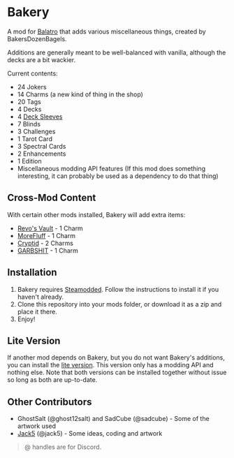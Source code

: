 # Bakery

A mod for [Balatro](https://playbalatro.com) that adds various miscellaneous things, created by BakersDozenBagels.

Additions are generally meant to be well-balanced with vanilla, although the decks are a bit wackier.

Current contents:

- 24 Jokers
- 14 Charms (a new kind of thing in the shop)
- 20 Tags
- 4 Decks
- 4 [Deck Sleeves](https://github.com/larswijn/CardSleeves)
- 7 Blinds
- 3 Challenges
- 1 Tarot Card
- 3 Spectral Cards
- 2 Enhancements
- 1 Edition
- Miscellaneous modding API features (If this mod does something interesting, it can probably be used as a dependency to do that thing)

## Cross-Mod Content

With certain other mods installed, Bakery will add extra items:

- [Revo's Vault](https://github.com/Cdrvo/Revos-Vault---Balatro-Mod) - 1 Charm
- [MoreFluff](https://github.com/notmario/MoreFluff) - 1 Charm
- [Cryptid](https://github.com/SpectralPack/Cryptid) - 2 Charms
- [GARBSHIT](https://github.com/Gainumki/GARBSHIT) - 1 Charm

## Installation

1. Bakery requires [Steamodded](https://github.com/Steamodded/smods). Follow the instructions to install it if you haven't already.
2. Clone this repository into your mods folder, or download it as a zip and place it there.
3. Enjoy!

## Lite Version

If another mod depends on Bakery, but you do not want Bakery's additions, you can install the [lite version](https://github.com/BakersDozenBagels/BalatroBakery/tree/lite). This version only has a modding API and nothing else. Note that both versions can be installed together without issue so long as both are up-to-date.

## Other Contributors

- GhostSalt (@ghost12salt) and SadCube (@sadcube) - Some of the artwork used
- [Jack5](https://github.com/jack5github) (@jack5) - Some ideas, coding and artwork

> @ handles are for Discord.
